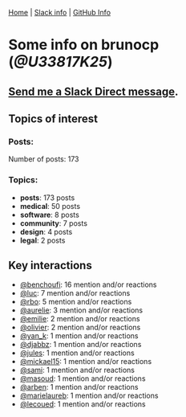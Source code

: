 [Home](https://kelu124.github.io/echommunity/) | [Slack info](https://kelu124.github.io/echommunity/) | [GitHub Info](https://kelu124.github.io/echommunity/github.html)

# Some info on __brunocp__ (_@U33817K25_)


## [Send me a Slack Direct message](https://echopen.slack.com/messages/@brunocp/).

## Topics of interest

### Posts: 

Number of posts: 173

### Topics:

* __posts__: 173 posts
* __medical__: 50 posts
* __software__: 8 posts
* __community__: 7 posts
* __design__: 4 posts
* __legal__: 2 posts

## Key interactions 

* [@benchoufi](./U0B47KC3S.md): 16 mention and/or reactions
* [@luc](./U0AAL4W13.md): 7 mention and/or reactions
* [@rbo](./U38HVMZ6K.md): 5 mention and/or reactions
* [@aurelie](./U37GZRZU6.md): 3 mention and/or reactions
* [@emilie](./U0FN1B8KD.md): 2 mention and/or reactions
* [@olivier](./U04DFTZ7D.md): 2 mention and/or reactions
* [@yan_k](./U3NT8G2BC.md): 1 mention and/or reactions
* [@djabbz](./U2PFHNN3C.md): 1 mention and/or reactions
* [@jules](./U3ML4L01Z.md): 1 mention and/or reactions
* [@mickael15](./U3TUWV3SQ.md): 1 mention and/or reactions
* [@sami](./U2MF267L2.md): 1 mention and/or reactions
* [@masoud](./U3PLYAJPJ.md): 1 mention and/or reactions
* [@arben](./U3Q46QRHU.md): 1 mention and/or reactions
* [@marielaureb](./U3T7KBEMV.md): 1 mention and/or reactions
* [@lecoued](./U3QGT3Q74.md): 1 mention and/or reactions
